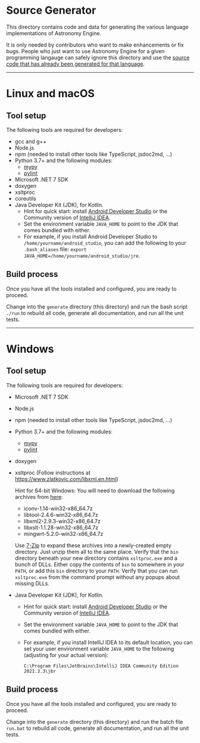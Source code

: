 # Source Generator

This directory contains code and data for generating the various
language implementations of Astronomy Engine.

It is only needed by contributors who want to make enhancements
or fix bugs.  People who just want to use Astronomy Engine
for a given programming langauge can safely ignore this directory
and use the [source code that has already been generated for that language](../source).

---

# Linux and macOS

## Tool setup

The following tools are required for developers:
- gcc and g++
- Node.js
- npm (needed to install other tools like TypeScript, jsdoc2md, ...)
- Python 3.7+ and the following modules:
    - [mypy](https://pypi.org/project/mypy/)
    - [pylint](https://pypi.org/project/pylint/)
- Microsoft .NET 7 SDK
- doxygen
- xsltproc
- coreutils
- Java Developer Kit (JDK), for Kotlin.
    - Hint for quick start: install [Android Developer Studio](https://developer.android.com/studio)
    or the Community version of [IntelliJ IDEA](https://www.jetbrains.com/idea/).
    - Set the environment variable `JAVA_HOME` to point to the JDK that comes bundled with either.
    - For example, if you install Android Developer Studio to `/home/yourname/android_studio`,
    you can add the following to your `.bash_aliases` file: `export JAVA_HOME=/home/yourname/android_studio/jre`.

## Build process

Once you have all the tools installed and configured, you are ready to proceed.

Change into the `generate` directory (this directory) and run the bash script
`./run` to rebuild all code, generate all documentation, and run all the unit tests.

---

# Windows

## Tool setup

The following tools are required for developers:
- Microsoft .NET 7 SDK
- Node.js
- npm (needed to install other tools like TypeScript, jsdoc2md, ...)
- Python 3.7+ and the following modules:
    - [mypy](https://pypi.org/project/mypy/)
    - [pylint](https://pypi.org/project/pylint/)
- doxygen
- xsltproc  (Follow instructions at https://www.zlatkovic.com/libxml.en.html)

    Hint for 64-bit Windows: You will need to download the following archives from [here](https://www.zlatkovic.com/pub/libxml/64bit/):
    - iconv-1.14-win32-x86_64.7z
    - libtool-2.4.6-win32-x86_64.7z
    - libxml2-2.9.3-win32-x86_64.7z
    - libxslt-1.1.28-win32-x86_64.7z
    - mingwrt-5.2.0-win32-x86_64.7z

    Use [7-Zip](https://www.7-zip.org/) to expand these archives into a newly-created
    empty directory. Just unzip them all to the same place. Verify that the `bin`
    directory beneath your new directory contains `xsltproc.exe` and a bunch of DLLs.
    Either copy the contents of `bin` to somewhere in your `PATH`, or add this `bin`
    directory to your `PATH`. Verify that you can run `xsltproc.exe` from the command
    prompt without any popups about missing DLLs.

- Java Developer Kit (JDK), for Kotlin.
    - Hint for quick start: install [Android Developer Studio](https://developer.android.com/studio)
    or the Community version of [IntelliJ IDEA](https://www.jetbrains.com/idea/).
    - Set the environment variable `JAVA_HOME` to point to the JDK that comes bundled with either.
    - For example, if you install IntelliJ IDEA to its default location, you can set your user
      environment variable `JAVA_HOME` to the following (adjusting for your actual version):

      `C:\Program Files\JetBrains\IntelliJ IDEA Community Edition 2021.3.3\jbr`


## Build process

Once you have all the tools installed and configured, you are ready to proceed.

Change into the `generate` directory (this directory) and run the
batch file `run.bat` to rebuild all code, generate all documentation,
and run all the unit tests.

